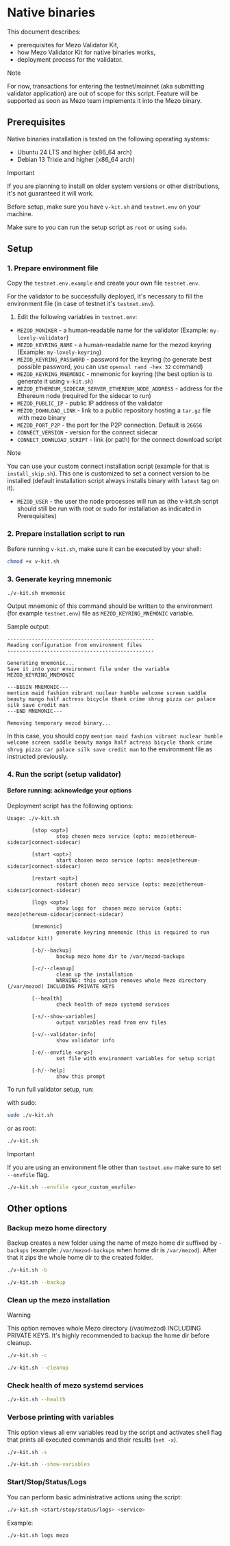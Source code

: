 # Native binaries

This document describes:

- prerequisites for Mezo Validator Kit,
- how Mezo Validator Kit for native binaries works,
- deployment process for the validator.

> [!NOTE]
> For now, transactions for entering the testnet/mainnet (aka submitting validator application)
> are out of scope for this script. Feature will be supported as soon as Mezo team implements
> it into the Mezo binary.

## Prerequisites

Native binaries installation is tested on the following operating systems:

- Ubuntu 24 LTS and higher (x86_64 arch)
- Debian 13 Trixie and higher (x86_64 arch)

> [!IMPORTANT]
> If you are planning to install on older system versions or other distributions,
> it's not guaranteed it will work.

Before setup, make sure you have `v-kit.sh` and `testnet.env` on your machine.

Make sure to you can run the setup script as `root` or using `sudo`.

## Setup

### 1. Prepare environment file

Copy the `testnet.env.example` and create your own file `testnet.env`.

For the validator to be successfully deployed, it's necessary to
fill the environment file (in case of testnet it's `testnet.env`).

1. Edit the following variables in `testnet.env`:

- `MEZOD_MONIKER` - a human-readable name for the validator
(Example: `my-lovely-validator`)
- `MEZOD_KEYRING_NAME` - a human-readable name for the mezod keyring
(Example: `my-lovely-keyring`)
- `MEZOD_KEYRING_PASSWORD` - password for the keyring
(to generate best possible password, you can use `openssl rand -hex 32` command)
- `MEZOD_KEYRING_MNEMONIC` - mnemonic for keyring (the best option is to generate it using `v-kit.sh`)
- `MEZOD_ETHEREUM_SIDECAR_SERVER_ETHEREUM_NODE_ADDRESS` - address for the Ethereum node
(required for the sidecar to run)
- `MEZOD_PUBLIC_IP` - public IP address of the validator
- `MEZOD_DOWNLOAD_LINK` - link to a public repository hosting a `tar.gz` file with mezo binary
- `MEZOD_PORT_P2P` - the port for the P2P connection. Default is `26656`
- `CONNECT_VERSION` - version for the connect sidecar
- `CONNECT_DOWNLOAD_SCRIPT` - link (or path) for the connect download script

> [!NOTE]
> You can use your custom connect installation script (example for that is `install_skip.sh`). This one is customized to set a connect version to be installed (default installation script always installs binary with `latest` tag on it).
- `MEZOD_USER` - the user the node processes will run as (the v-kit.sh script should still be run with root or sudo for installation as indicated in Prerequisites)

### 2. Prepare installation script to run

Before running `v-kit.sh`, make sure it can be executed by your shell:

```bash
chmod +x v-kit.sh
```

### 3. Generate keyring mnemonic
```
./v-kit.sh mnemonic
```

Output mnemonic of this command should be written to the environment (for example `testnet.env`) file as `MEZOD_KEYRING_MNEMONIC` variable.

Sample output:
```
------------------------------------------------
Reading configuration from environment files
------------------------------------------------

Generating mnemonic...
Save it into your environment file under the variable MEZOD_KEYRING_MNEMONIC

---BEGIN MNEMONIC---
mention maid fashion vibrant nuclear humble welcome screen saddle beauty mango half actress bicycle thank crime shrug pizza car palace silk save credit man
---END MNEMONIC---

Removing temporary mezod binary...
```
In this case, you should copy `mention maid fashion vibrant nuclear humble welcome screen saddle beauty mango half actress bicycle thank crime shrug pizza car palace silk save credit man` to the environment file as instructed previously.

### 4. Run the script (setup validator)

#### Before running: acknowledge your options

Deployment script has the following options:

```text
Usage: ./v-kit.sh

        [stop <opt>]
                stop chosen mezo service (opts: mezo|ethereum-sidecar|connect-sidecar)

        [start <opt>]
                start chosen mezo service (opts: mezo|ethereum-sidecar|connect-sidecar)

        [restart <opt>]
                restart chosen mezo service (opts: mezo|ethereum-sidecar|connect-sidecar)

        [logs <opt>]
                show logs for  chosen mezo service (opts: mezo|ethereum-sidecar|connect-sidecar)

        [mnemonic]
                generate keyring mnemonic (this is required to run validator kit!)

        [-b/--backup]
                backup mezo home dir to /var/mezod-backups

        [-c/--cleanup]
                clean up the installation
                WARNING: this option removes whole Mezo directory (/var/mezod) INCLUDING PRIVATE KEYS

        [--health]
                check health of mezo systemd services

        [-s/--show-variables]
                output variables read from env files

        [-v/--validator-info]
                show validator info

        [-e/--envfile <arg>]
                set file with environment variables for setup script

        [-h/--help]
                show this prompt
```

To run full validator setup, run:

with sudo:

```bash
sudo ./v-kit.sh
```

or as root:

```bash
./v-kit.sh
```

> [!IMPORTANT]
> If you are using an environment file other than `testnet.env` make sure to set `--envfile` flag.
>
> ```bash
> ./v-kit.sh --envfile <your_custom_envfile>
> ```

## Other options

### Backup mezo home directory

Backup creates a new folder using the name of mezo home dir suffixed by `-backups`
(example: `/var/mezod-backups` when home dir is `/var/mezod`).
After that it zips the whole home dir to the created folder.

```bash
./v-kit.sh -b
```

```bash
./v-kit.sh --backup
```

### Clean up the mezo installation

> [!WARNING]
> This option removes whole Mezo directory (/var/mezod) INCLUDING PRIVATE KEYS.
> It's highly recommended to backup the home dir before cleanup.

```bash
./v-kit.sh -c
```

```bash
./v-kit.sh --cleanup
```

### Check health of mezo systemd services

```bash
./v-kit.sh --health
```

### Verbose printing with variables

This option views all env variables read by the script and activates shell flag that prints
all executed commands and their results (`set -x`).

```bash
./v-kit.sh -s
```

```bash
./v-kit.sh --show-variables
```

### Start/Stop/Status/Logs

You can perform basic administrative actions using the script:

```bash
./v-kit.sh <start/stop/status/logs> <service>
```

Example:

```bash
./v-kit.sh logs mezo
```
